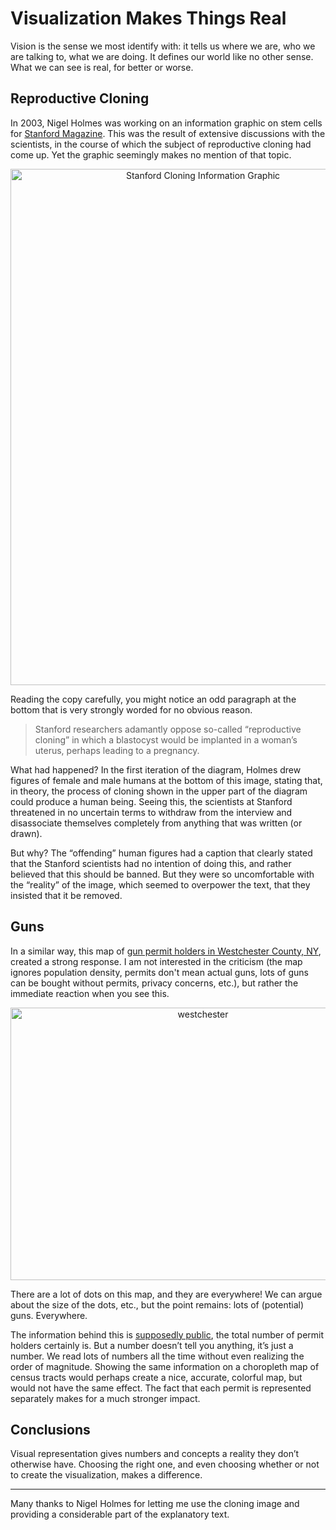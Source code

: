 # Visualization Makes Things Real

Vision is the sense we most identify with: it tells us where we are, who we are talking to, what we are doing. It defines our world like no other sense. What we can see is real, for better or worse.

## Reproductive Cloning

In 2003, Nigel Holmes was working on an information graphic on stem cells for <a href="http://alumni.stanford.edu/get/page/magazine/article/?article_id=36663">Stanford Magazine</a>. This was the result of extensive discussions with the scientists, in the course of which the subject of reproductive cloning had come up. Yet the graphic seemingly makes no mention of that topic.

<p align="center"><img class="aligncenter size-medium wp-image-2253" alt="Stanford Cloning Information Graphic" src="https://media.eagereyes.org/wp-content/uploads/2013/03/stan.cloning7x.png" width="600" height="826" /></p>

Reading the copy carefully, you might notice an odd paragraph at the bottom that is very strongly worded for no obvious reason.

>	Stanford researchers adamantly oppose so-called “reproductive cloning” in which a blastocyst would be implanted in a woman’s uterus, perhaps leading to a pregnancy.

What had happened? In the first iteration of the diagram, Holmes drew figures of female and male humans at the bottom of this image, stating that, in theory, the process of cloning shown in the upper part of the diagram could produce a human being. Seeing this, the scientists at Stanford threatened in no uncertain terms to withdraw from the interview and disassociate themselves completely from anything that was written (or drawn).

But why? The “offending” human figures had a caption that clearly stated that the Stanford scientists had no intention of doing this, and rather believed that this should be banned. But they were so uncomfortable with the “reality” of the image, which seemed to overpower the text, that they insisted that it be removed.

## Guns

In a similar way, this map of <a href="http://www.lohud.com/interactive/article/20121223/NEWS01/121221011/Map-Where-gun-permits-your-neighborhood-?nclick_check=1">gun permit holders in Westchester County, NY</a>, created a strong response. I am not interested in the criticism (the map ignores population density, permits don't mean actual guns, lots of guns can be bought without permits, privacy concerns, etc.), but rather the immediate reaction when you see this.

<p align="center"><img class="aligncenter size-medium wp-image-2251" alt="westchester" src="https://media.eagereyes.org/wp-content/uploads/2013/03/westchester.jpg" width="600" height="436" /></p>

There are a lot of dots on this map, and they are everywhere! We can argue about the size of the dots, etc., but the point remains: lots of (potential) guns. Everywhere.

The information behind this is <a title="Visualization Sets Information Free" href="/blog/2007/visualization-sets-information-free">supposedly public</a>, the total number of permit holders certainly is. But a number doesn’t tell you anything, it’s just a number. We read lots of numbers all the time without even realizing the order of magnitude. Showing the same information on a choropleth map of census tracts would perhaps create a nice, accurate, colorful map, but would not have the same effect. The fact that each permit is represented separately makes for a much stronger impact.

## Conclusions

Visual representation gives numbers and concepts a reality they don’t otherwise have. Choosing the right one, and even choosing whether or not to create the visualization, makes a difference.

<hr />

Many thanks to Nigel Holmes for letting me use the cloning image and providing a considerable part of the explanatory text.
